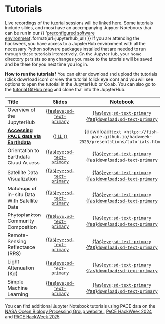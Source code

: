 # Tutorials

Live recordings of the tutorial sessions will be linked here. Some tutorials include
slides, and most have an accompanying Jupyter Notebooks that can be run in our
{{ '[preconfigured software environment]({url})'.format(url=jupyterhub_url) }}
If you are attending the hackweek, you have access to a JupyterHub environment
with all the necessary Python software packages installed that are needed to run
through these tutorials interactively. On the JupyterHub, your home directory persists
so any changes you make to the tutorials will be saved and be there for you next
time you log in.

**How to run the tutorials?** You can either download and upload the tutorials (click download icon) or view the tutorial (click eye icon) and you will see options to open the tutorial in the JupyterHub or Colab. You can also go to the [tutorial GitHub repo](https://github.com/fish-pace/2025-tutorials) and clone that into the JupyterHub.

| Title | Slides | Notebook | Recording |
| :---- | :----: | :------: | :-------: |
| Overview of the JupyterHub                  | [{fas}`eye;sd-text-primary`][jh-slides-view]      | [{fas}`eye;sd-text-primary`][jh-nb] [{fas}`download;sd-text-primary`][jh-dl] |  [{fab}`youtube;sd-text-primary`][jh-vid]  |
| [**Accessing PACE data via Earthdata**][ed-n]                  | [{{ l1 }}][ed-l] | {download}`text <https://fish-pace.github.io/hackweek-2025/presentations/tutorials.html>` | [{{ v1 }}][ed-v] |
| Orientation to Earthdata Cloud Access             | [{fas}`eye;sd-text-primary`][ed-slides-view]      | [{fas}`eye;sd-text-primary`][ed-nb] [{fas}`download;sd-text-primary`][ed-dl] | [{fab}`youtube;sd-text-primary`][ed-vid] |
| Satellite Data Visualization                      | [{fas}`eye;sd-text-primary`][dv-slides-view]  | [{fas}`eye;sd-text-primary`][dv-nb] [{fas}`download;sd-text-primary`][dv-dl] | [{fab}`youtube;sd-text-primary`][dv-vid] |
| Matchups of in-situ Data With Satellite Data | [{fas}`eye;sd-text-primary`][mu-slides-view]  | [{fas}`eye;sd-text-primary`][mu-nb] [{fas}`download;sd-text-primary`][mu-dl] | [{fab}`youtube;sd-text-primary`][mu-vid] |
| Phytoplankton Community Composition  |  [{fas}`eye;sd-text-primary`][phyto-slides-view]  | [{fas}`eye;sd-text-primary`][phyto-nb] [{fas}`download;sd-text-primary`][phyto-dl] | [{fab}`youtube;sd-text-primary`][phyto-vid] |
| Remote-Sensing Reflectance (RRS) | [{fas}`eye;sd-text-primary`][rrs-slides-view]  | [{fas}`eye;sd-text-primary`][rrs-nb] [{fas}`download;sd-text-primary`][rrs-dl] | [{fab}`youtube;sd-text-primary`][rrs-vid] |
| Light Attenuation (Kd)  | [{fas}`eye;sd-text-primary`][kd-slides-view]  | [{fas}`eye;sd-text-primary`][kd-nb] [{fas}`download;sd-text-primary`][kd-dl] | [{fab}`youtube;sd-text-primary`][kd-vid] |
| Simple Machine Learning  | [{fas}`eye;sd-text-primary`][ml-slides-view]  | [{fas}`eye;sd-text-primary`][ml-nb] [{fas}`download;sd-text-primary`][ml-dl] | [{fab}`youtube;sd-text-primary`][ml-vid] |

You can find additional Jupyter Notebook tutorials using PACE data on the [NASA Ocean Biology Processing Group website.](https://oceancolor.gsfc.nasa.gov/resources/docs/tutorials/), [PACE HackWeek 2024](https://pacehackweek.github.io/pace-2024/) and [PACE HackWeek 2025](https://pacehackweek.github.io/pace-2025/)


[ed-n]: notebooks/pace_earthdata_access
[ed-l]: ""
[ed-d]: download:pace_earthdata_access.ipynb
[ed-v]: ""


[jh-slides-view]: ""
[ed-slides-view]: ""
[dv-slides-view]: ""
[mu-slides-view]: ""
[phyto-slides-view]: ""
[rrs-slides-view]: ""
[kd-slides-view]: ""
[ml-slides-view]: ""

[jh-nb]: ./hackweek/hub_demo
[ed-nb]: ./hackweek/earthdata_cloud_access
[dv-nb]: ""
[mu-nb]: ""
[phyto-nb]: ""
[rrs-nb]: ""
[kd-nb]: ""
[ml-nb]: ""

[jh-dl]: https://fish-pace.github.io/fish-pace-hackweek-2025/presentations/hackweek/hub_demo.ipynb
[ed-dl]: https://fish-pace.github.io/hackweek-2025/external/earthdata_cloud_access.ipynb
[dv-dl]: ""
[mu-dl]: ""
[phyto-dl]: ""
[rrs-dl]: ""
[kd-dl]: ""
[ml-dl]: ""

[jh-vid]: ""
[ed-vid]: https://www.youtube.com/watch?v=zy6QyUPK3nM&list=PL2JK_uZ15iZBObzR5O5tyAltONgxpY05P&index=8
[dv-vid]: ""
[mu-vid]: ""
[phyto-vid]: ""
[rrs-vid]: ""
[kd-vid]: ""
[ml-vid]: ""
